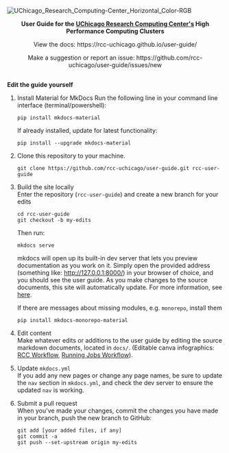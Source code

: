 
![UChicago_Research_Computing-Center_Horizontal_Color-RGB](https://user-images.githubusercontent.com/53494838/211921211-67560837-60de-4196-b3e1-baadb559315e.png)
<p align="center">
 <strong>
 User Guide for the
 <a href="https://rcc.uchicago.edu/">UChicago Research Computing Center's</a> 
 High Performance Computing Clusters
</strong>
</p>

<p align="center">
View the docs: https://rcc-uchicago.github.io/user-guide/
</p>

<p align="center">
Make a suggestion or report an issue: https://github.com/rcc-uchicago/user-guide/issues/new
</p>


<h2></h2>

**Edit the guide yourself**

1. Install Material for MkDocs
    Run the following line in your command line interface (terminal/powershell):  
    ```
    pip install mkdocs-material
    ```
    If already installed, update for latest functionality:
    ```
    pip install --upgrade mkdocs-material
    ```

2. Clone this repository to your machine. 
   ```
   git clone https://github.com/rcc-uchicago/user-guide.git rcc-user-guide
   ```

3. Build the site locally  
   Enter the repository (`rcc-user-guide`) and create a new branch for your edits
    ```
    cd rcc-user-guide
    git checkout -b my-edits
    ```

    Then run:
    ```
    mkdocs serve
    ```

    mkdocs will open up its built-in dev server that lets you preview documentation as you work on it. Simply open the provided address (something like: http://127.0.0.1:8000/) in your browser of choice, and you should see the user guide. As you make changes to the source documents, this  site will automatically update.  For more information, see [here](https://www.mkdocs.org/getting-started/).  

    If there are messages about missing modules, e.g. `monorepo`, install them
    ```
    pip install mkdocs-monorepo-material
    ```

4. Edit content  
Make whatever edits or additions to the user guide by editing the source markdown documents, located in `docs/`. (Editable canva infographics: [RCC Workflow](https://www.canva.com/design/DAFQE3SCdzw/66GWBkbNEc6RApV25ZTeVQ/edit?utm_content=DAFQE3SCdzw&utm_campaign=designshare&utm_medium=link2&utm_source=sharebutton), [Running Jobs Workflow](https://www.canva.com/design/DAFQom0o07g/YnCNw4zYkjFogxGr1dPZSw/edit?utm_content=DAFQom0o07g&utm_campaign=designshare&utm_medium=link2&utm_source=sharebutton)).


5. Update `mkdocs.yml`  
If you add any new pages or change any page names, be sure to update the `nav` section in `mkdocs.yml`, and check the dev server to ensure the updated `nav` is working.

6. Submit a pull request  
When you've made your changes, commit the changes you have made in your branch, push the new branch to GitHub:
    ```
    git add [your added files, if any]
    git commit -a
    git push --set-upstream origin my-edits
    ```
